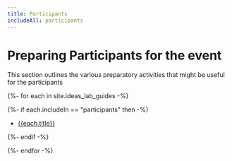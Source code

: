 ```yaml
---
title: Participants
includeAll: participants
---
```

# Preparing Participants for the event

This section outlines the various preparatory activities that might be useful for the participants

{%- for each in site.ideas_lab_guides -%}

{%- if each.includeIn == "participants" then -%}

* [{{each.title}}]({{each.title}})

{%- endif -%}

{%- endfor -%}
